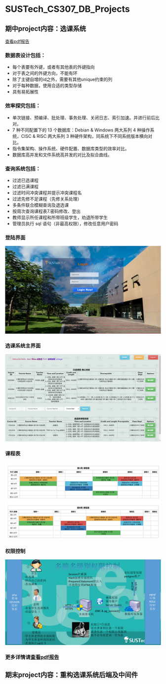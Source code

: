 # SUSTech_CS307_DB_Projects
## 期中project内容：选课系统
[查看pdf报告](https://github.com/GhostFrankWu/SUSTech_CS307_DB_Projects/blob/main/mid/%E6%8A%A5%E5%91%8A.pdf)
### 数据表设计包括：
- 每个表要有外键，或者有其他表的外键指向  
- 对于表之间的外键方向，不能有环  
- 除了主键自增的id之外，需要有其他unique约束的列  
- 对于每种数据，使用合适的类型存储  
- 具有易拓展性
### 效率探究包括：
- 单次链接、预编译、批处理、事务处理、关闭日志、索引加速。并进行前后比对。    
- 7 种不同配置下的 13 个数据库：Debian & Windows 两大系列 4 种操作系统，CISC & RISC 两大系列 3 种硬件架构，同系统下不同系统版本横向对比。  
- 指令集架构、操作系统、硬件配置、数据库类型的效率对比。  
- 数据库高并发和文件系统高并发的对比及拟合曲线。    
### 查询系统包括：   
- 过滤已选课程  
- 过滤已满课程  
- 过滤时间冲突课程并提示冲突课程名  
- 过滤先修不足课程（先修关系处理）  
- 多条件联合模糊查询及退选课  
- 按周次查询课程表7.密码修改、登出
- 教师显示所任课程和所带班级学生，劝退所带学生
- 管理员执行 sql 语句（非最高权限），修改任意用户密码
### 登陆界面
![m](https://github.com/GhostFrankWu/SUSTech_CS307_DB_Projects/blob/main/sc/1.png)
### 选课系统主界面
![m](https://github.com/GhostFrankWu/SUSTech_CS307_DB_Projects/blob/main/sc/2.png)
### 课程表
![m](https://github.com/GhostFrankWu/SUSTech_CS307_DB_Projects/blob/main/sc/3.png)
### 权限控制
![m](https://github.com/GhostFrankWu/SUSTech_CS307_DB_Projects/blob/main/sc/4.png)
### 更多详情请[查看pdf报告](https://github.com/GhostFrankWu/SUSTech_CS307_DB_Projects/blob/main/mid/%E6%8A%A5%E5%91%8A.pdf)


## 期末project内容：重构选课系统后端及中间件

